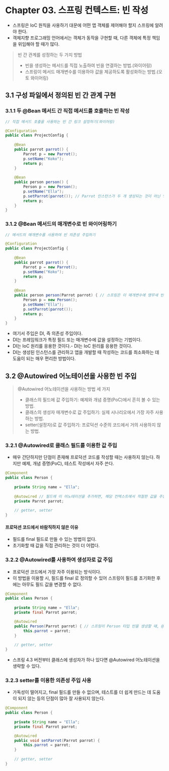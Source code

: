 # Chapter 03. 스프링 컨텍스트: 빈 작성

- 스프링은 IoC 원칙을 사용하기 대문에 어떤 앱 객체를 제어해야 할지 스프링에 알려야 한다.
- 객체지향 프로그래밍 언어에서는 객체가 동작을 구현할 때, 다른 객체에 특정 책임을 위임해야 할 때가 많다.

> 빈 간 관계를 성정하는 두 가지 방법
> - 빈을 생성하는 메서드를 직접 노출하여 빈을 연결하는 방법.(와이어링)
> - 스프링이 메서드 매개변수를 이용하야 값을 제공하도록 활성화하는 방법.(오토 와이어링)

## 3.1 구성 파일에서 정의된 빈 간 관계 구현

### 3.1.1 두 @Bean 메서드 간 직접 메서드를 호출하는 빈 작성

```java
// 직접 메서드 호출을 사용하는 빈 간 링크 설정하기(와이어링)

@Configuration
public class ProjectConfig {
    
    @Bean
    public parrot parrot() {
        Parrot p = new Parrot();
        p.setName("Koko");
        return p;
    }
    
    @Bean
    public person person() {
        Person p = new Person();
        p.setName("Ella");
        p.setParrot(parrot()); // Parrot 인스턴스가 두 개 생성되는 것이 아닌 앵무새 빈을 참조한다는 것.
        return p;
    }
}
```

### 3.1.2 @Bean 메서드의 매개변수로 빈 와이어링하기

```java
// 메서드의 매개변수를 사용하여 빈 의존성 주입하기

@Configuration
public class ProjectConfig {
    
    @Bean
    public parrot parrot() {
        Parrot p = new Parrot();
        p.setName("Koko");
        return p;
    }
    
    @Bean
    public person person(Parrot parrot) { // 스프링은 이 매개변수에 앵무새 빈을 주입한다.
        Person p = new Person();
        p.setName("Ella");
        p.setParrot(parrot());
        return p;
    }
}
```

- 여기서 주입은 DI, 즉 의존성 주입이다.
- DI는 프레임워크가 특정 필드 또는 매개변수에 값을 설정하는 기법이다.
- DI는 IoC 원리를 응용한 것이다.- DI는 IoC 원리를 응용한 것이다.
- DI는 생성된 인스턴스를 관리하고 앱을 개발할 때 작성하는 코드를 최소화하는 데 도움이 되는 매우 편리한 방법이다.

## 3.2 @Autowired 어노테이션을 사용한 빈 주입

>@Autowired 어노테이션을 사용하는 방법 세 가지
> - 클래스의 필드에 값 주입하기: 예제와 개념 증명(PoC)에서 흔히 볼 수 있는 방법.
> - 클래스의 생성자 매개변수로 값 주입하기: 실제 시나리오에서 가장 자주 사용하는 방법.
> - setter(설정자)로 값 주입하기: 프로덕션 수준의 코드에서 거의 사용하지 않는 방법.

### 3.2.1 @Autowired로 클래스 필드를 이용한 값 주입

- 매우 간단하지만 단점이 존재해 프로덕션 코드를 작성할 때는 사용하지 않는다. 하지만 예제, 개념 증명(PoC), 테스트 작성에서 자주 쓴다.

```java
@Component
public class Person {
    
    private String name = "Ella";
    
    @Autowired // 필드에 이 어노테이션을 추가하면, 해당 컨텍스트에서 적절한 값을 주입하도록 스프링에 지시한다.
    private Parrot parrot;
    
    // getter, setter
}
```

#### 프로덕션 코드에서 바람직하지 않은 이유

- 필드를 final 필드로 만들 수 있는 방법이 없다.
- 초기화할 때 값을 직접 관리하는 것이 더 어렵다.

### 3.2.2 @Autowired를 사용하여 생성자로 값 주입

- 프로덕션 코드에서 가장 자주 이용되는 방식이다.
- 이 방법을 이용할 시, 필드를 final 로 정의할 수 있어 스프링이 필드를 초기화한 후에는 아무도 필드 값을 변경할 수 없다.

```java
@Component
public class Person {
    
    private String name = "Ella";
    private final Parrot parrot;

    @Autowired 
    public Person(Parrot parrot) { // 스프링이 Person 타입 빈을 생성할 때, @Autowired 가 달린 이 생성자를 호출한다.
        this.parrot = parrot;
    }
    
    // getter, setter
}
```

- 스프링 4.3 버전부터 클래스에 생성자가 하나 있다면 @Autowired 어노테이션을 생략할 수 있다.

### 3.2.3 setter를 이용한 의존성 주입 사용

- 가독성이 떨어지고, final 필드를 만들 수 없으며, 테스트를 더 쉽게 만드는 데 도움이 되지 않는 등의 단점이 많아 잘 사용되지 않는다.

```java
@Component
public class Person {
    
    private String name = "Ella";
    private final Parrot parrot;

    @Autowired 
    public void setParrot(Parrot parrot) {
        this.parrot = parrot;
    }
    
    // getter, setter
}
```

